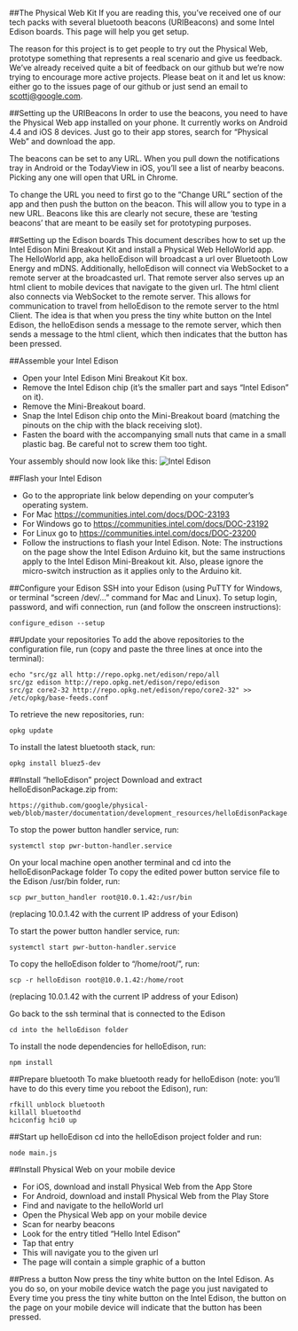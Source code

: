 ##The Physical Web Kit 
If you are reading this, you’ve received one of our tech packs with several bluetooth beacons (URIBeacons) and some Intel Edison boards. This page will help you get setup.

The reason for this project is to get people to try out the Physical Web, prototype something that represents a 
real scenario and give us feedback. We’ve already received quite a bit of feedback on our github but we’re now trying to encourage more active projects. Please beat on it and let us know: either go to the issues page of our github or just send an email to scottj@google.com.

##Setting up the URIBeacons 
In order to use the beacons, you need to have the Physical Web app installed on your phone. It currently works on Android 4.4 and iOS 8 devices. Just go to their app stores, search for “Physical Web” and download the app.

The beacons can be set to any URL. When you pull down the notifications tray in Android or the TodayView in iOS, you’ll see a list of nearby beacons. Picking any one will open that URL in Chrome.

To change the URL you need to first go to the “Change URL” section of the app and then push the button on the beacon. This will allow you to type in a new URL. Beacons like this are clearly not secure, these are ‘testing beacons’ that are meant to be easily set for prototyping purposes.

##Setting up the Edison boards
This document describes how to set up the Intel Edison Mini Breakout Kit and install a Physical Web HelloWorld app. The HelloWorld app, aka helloEdison will broadcast a url over Bluetooth Low Energy and mDNS. Additionally, helloEdison will connect via WebSocket to a remote server at the broadcasted url. That remote server also serves up an html client to mobile devices that navigate to the given url. The html client also connects via WebSocket to the remote server. This allows for communication to travel from helloEdison to the remote server to the html Client. The idea is that when you press the tiny white button on the Intel Edison, the helloEdison sends a message to the remote server, which then sends a message to the html client, which then indicates that the button has been pressed.


##Assemble your Intel Edison
* Open your Intel Edison Mini Breakout Kit box.
* Remove the Intel Edison chip (it’s the smaller part and says “Intel Edison” on it).
* Remove the Mini-Breakout board.
* Snap the Intel Edison chip onto the Mini-Breakout board (matching the pinouts on the chip with the black receiving slot).
* Fasten the board with the accompanying small nuts that came in a small plastic bag. Be careful not to screw them too tight.

Your assembly should now look like this:
![Intel Edison](https://raw.githubusercontent.com/google/physical-web/master/documentation/images/IntelEdison.jpg)

##Flash your Intel Edison
* Go to the appropriate link below depending on your computer’s operating system.
* For Mac https://communities.intel.com/docs/DOC-23193
* For Windows go to https://communities.intel.com/docs/DOC-23192
* For Linux go to https://communities.intel.com/docs/DOC-23200
* Follow the instructions to flash your Intel Edison.
Note: The instructions on the page show the Intel Edison Arduino kit, but the same instructions apply to the Intel Edison Mini-Breakout kit. Also, please ignore the micro-switch instruction as it applies only to the Arduino kit.

##Configure your Edison
SSH into your Edison (using PuTTY for Windows, or terminal “screen /dev/...” command for Mac and Linux).
To setup login, password, and wifi connection, run (and follow the onscreen instructions):

    configure_edison --setup


##Update your repositories
To add the above repositories to the configuration file, run (copy and paste the three lines at once into the terminal):

    echo "src/gz all http://repo.opkg.net/edison/repo/all
    src/gz edison http://repo.opkg.net/edison/repo/edison
    src/gz core2-32 http://repo.opkg.net/edison/repo/core2-32" >> /etc/opkg/base-feeds.conf

To retrieve the new repositories, run:

    opkg update

To install the latest bluetooth stack, run:

    opkg install bluez5-dev


##Install “helloEdison” project
Download and extract helloEdisonPackage.zip from:

    https://github.com/google/physical-web/blob/master/documentation/development_resources/helloEdisonPackage.zip

To stop the power button handler service, run:

    systemctl stop pwr-button-handler.service

On your local machine open another terminal and cd into the helloEdisonPackage folder
To copy the edited power button service file to the Edison /usr/bin folder, run:

    scp pwr_button_handler root@10.0.1.42:/usr/bin
(replacing 10.0.1.42 with the current IP address of your Edison)

To start the power button handler service, run:

    systemctl start pwr-button-handler.service

To copy the helloEdison folder to “/home/root/”, run:

    scp -r helloEdison root@10.0.1.42:/home/root
(replacing 10.0.1.42 with the current IP address of your Edison)

Go back to the ssh terminal that is connected to the Edison

    cd into the helloEdison folder
To install the node dependencies for helloEdison, run:

    npm install

##Prepare bluetooth
To make bluetooth ready for helloEdison (note: you’ll have to do this every time you reboot the Edison), run:

    rfkill unblock bluetooth
    killall bluetoothd
    hciconfig hci0 up


##Start up helloEdison
cd into the helloEdison project folder and run:

    node main.js


##Install Physical Web on your mobile device

* For iOS, download and install Physical Web from the App Store
* For Android, download and install Physical Web from the Play Store
* Find and navigate to the helloWorld url
* Open the Physical Web app on your mobile device
* Scan for nearby beacons
* Look for the entry titled “Hello Intel Edison”
* Tap that entry
* This will navigate you to the given url
* The page will contain a simple graphic of a button


##Press a button
Now press the tiny white button on the Intel Edison. As you do so, on your mobile device watch the page you just navigated to
Every time you press the tiny white button on the Intel Edison, the button on the page on your mobile device will indicate that the button has been pressed.
